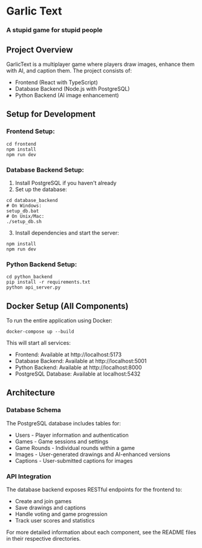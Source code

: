 # Garlic Text
### A stupid game for stupid people

## Project Overview
GarlicText is a multiplayer game where players draw images, enhance them with AI, and caption them. The project consists of:
- Frontend (React with TypeScript)
- Database Backend (Node.js with PostgreSQL)
- Python Backend (AI image enhancement)

## Setup for Development

### Frontend Setup:
```
cd frontend
npm install
npm run dev
```

### Database Backend Setup:
1. Install PostgreSQL if you haven't already
2. Set up the database:
```
cd database_backend
# On Windows:
setup_db.bat
# On Unix/Mac:
./setup_db.sh
```
3. Install dependencies and start the server:
```
npm install
npm run dev
```

### Python Backend Setup:
```
cd python_backend
pip install -r requirements.txt
python api_server.py
```

## Docker Setup (All Components)

To run the entire application using Docker:
```
docker-compose up --build
```

This will start all services:
- Frontend: Available at http://localhost:5173
- Database Backend: Available at http://localhost:5001
- Python Backend: Available at http://localhost:8000
- PostgreSQL Database: Available at localhost:5432

## Architecture

### Database Schema
The PostgreSQL database includes tables for:
- Users - Player information and authentication
- Games - Game sessions and settings
- Game Rounds - Individual rounds within a game
- Images - User-generated drawings and AI-enhanced versions
- Captions - User-submitted captions for images

### API Integration
The database backend exposes RESTful endpoints for the frontend to:
- Create and join games
- Save drawings and captions
- Handle voting and game progression
- Track user scores and statistics

For more detailed information about each component, see the README files in their respective directories.
